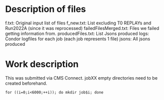 # Description of files

f.txt: Original input list of files
f_new.txt: List excluding T0 REPLAYs and Run2022A (since it was reprocessed)
failedFilesMerged.txt: Files we failed getting information from.
producedFiles.txt: List Jsons produced
logs: Condor logfiles for each job (each job represents 1 file)
jsons: All jsons produced

# Work description
This was submitted via CMS Connect. jobXX empty directories need to be created beforehand.

```
for ((i=0;i<6000;++i)); do mkdir job$i; done
```
